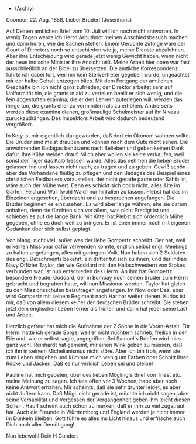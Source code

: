 + (Archiv)

 Coonoor, 22. Aug. 1858.
Lieber Bruder! (Josenhans)

Auf Deinen amtlichen Brief vom 10. Juli will ich noch nicht antworten. In wenig Tagen werde ich Herrn Arbuthnot meinen Abschiedsbesuch machen und dann hören, wie die Sachen stehen. Einem Gerüchte zufolge wäre der Court of Directors noch so entschieden wie je, meine Dienste abzulehnen. Aber ihre Entscheidung wird gerade jetzt wenig Gewicht haben, wenn nicht der neue indische Minister ihre Ansicht teilt. Meine Arbeit hier oben war fast ausschließlich an der Bibel zu übersetzen. Die amtliche Korrespondenz führte ich dabei fort, weil mir kein Stellvertreter gegeben wurde, ungeachtet mir der halbe Gehalt entzogen blieb. Mit dem Fortgang der amtlichen Geschäfte bin ich nicht ganz zufrieden; der Direktor arbeitet sehr auf Uniformität hin, die grants in aid zu verteilen beeilt er sich wenig, und die fein abgestuften examina, die er den Lehrern auferlegen will, werden das ihrige tun, die grants eher zu vermindern als zu erhöhen. Andrerseits werden diese examina dienen, großmaulige Schulmeister auf ihr Niveau zurückzudrängen. Des Inspektors Arbeit wird dadurch bedeutend vergrößert.

In Kety ist mir eigentlich klar geworden, daß dort ein Ökonom wohnen sollte. Die Brüder sind meist draußen und können nach dem Gute nicht sehen. Die anwohnenden Badagas benützens nach Belieben und geben keinen Dank dafür. Ihre Kühe weiden drauf, Milch aber wollen sie keine verkaufen, weil sonst der Tiger das Kalb fressen würde. Alles das nehmen die lieben Brüder gelassen hin und lassen nicht nach, zu tragen und zu geben. Gewiß schön - aber das Vorhandene fleißig zu pflegen und den Badagas das Beispiel eines christlichen Feldbauers vorzustellen, der nicht gerade padre oder Sahib ist, wäre auch der Mühe wert. Denn es schickt sich doch nicht, alles Alte im Garten, Feld und Wall (wohl Wald) nur hinfallen zu lassen. Plebst hat das im Einzelnen angesehen, überdacht und zu besprechen angefangen. Die Brüder beginnen es einzusehen. Es wird aber lange währen, ehe sie darum anhalten, denn sie fürchten sich vor allem, was nicht Predigt ist und schieben es auf die lange Bank. Mit Kittel hat Plebst sich ordentlich Mühe gegeben, ohne es doch weit zu bringen. Er ist eben immer noch mit eigenen Gedanken über sich selbst geplagt.

Von Mang. nicht viel, außer was der liebe Gompertz schreibt. Der hat, weil er keinen Missionar dafür verwenden konnte, endlich selbst engl. Meetings zu halten angefangen, alles mit geringem Volk. Nun haben sich 2 Soldaten des engl. Detachments bekehrt, ein dritter tut sich zu ihnen, und der Indian Navy Offizier Taylor, der wie Goddard mit den Halbschwestern von Stokes verbunden war, ist nun entschieden des Herrn. An ihm hat Gompertz besondere Freude. Goddard, der in Bombay noch seinen Bruder zum Herrn gebracht und begraben hatte, will nun Missionar werden. Taylor hat gleich zu den Missionsschulen beizutragen angefangen. Im Nov. oder Dez. aber wird Gompertz mit seinem Regiment nach Harihar weiter ziehen. Kurios ist mir, daß von allem diesem keiner der deutschen Brüder schreibt. Sie stehen jetzt dem englischen Leben ferner als früher, und dann hat jeder seine Last und Arbeit.

Herzlich gefreut hat mich die Aufnahme der 2 Söhne in die Voran-Astalt. Für Herm. hatte ich gerade Sorge, weil er nicht nüchtern schrieb, freilich in der Eile und, wie er selbst sagte, angegriffen. Bei Samuel's Briefen wird mirs ganz wohl. Reinhardt hat gemeint, mir einen Wink geben zu müssen, daß ich ihn in seinem Michelianismus nicht störe. Aber ich bin froh, wenn sie zum Leben eingehen und kümmre mich wenig um Farben oder Schnitt ihrer Röcke und Jacken. Daß es nur wirklich Leben sei und bleibe!

Pauline hat mich gebeten, über des lieben Mögling's Brief von Triest etc. meine Meinung zu sagen. Ich tats offen vor 3 Wochen, habe aber noch keine Antwort erhalten. Mir scheints, daß sie sehr drunter leidet, es aber nicht äußern kann. Daß Mögl. nicht gerade ist, möchte ich nicht sagen, aber seine Versabilität und Vergessen der Vergangenheit geben ihm leicht diesen Schein. Hauff scheint auch schon zu merken, daß er ihm zu viel zugetraut hat. Auch die Freunde in Württemberg und England werden ja nicht immer im Dunkeln bleiben. Gott führe es alles ins Licht hinaus und erfrische auch Dich nach aller Demütigung!

 Nun lebewohl
 Dein H Gundert

